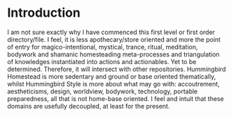 # Introduction #

I am not sure exactly why I have commenced this first level or first order directory/file. I feel, it is less apothecary/store oriented and more the point of entry for magico-intentional, mystical, trance, ritual, meditation, bodywork and shamanic homesteading meta-processes and triangulation of knowledges instantiated into actions and actionables. Yet to be determined. Therefore, it will intersect with other repositories. Hummingbird Homestead is more sedentary and ground or base oriented thematically, whilst Hummingbird Style is more about what may go with: accoutrement, aestheticisms, design, worldview, bodywork, technology, portable preparedness, all that is not home-base oriented. I feel and intuit that these domains are usefully decoupled, at least for the present.
